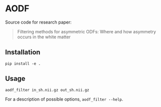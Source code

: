 # AODF

Source code for research paper:
> Filtering methods for asymmetric ODFs: Where and how asymmetry occurs in the white matter

## Installation

```
pip install -e .
```

## Usage
```
aodf_filter in_sh.nii.gz out_sh.nii.gz
```

For a description of possible options, `aodf_filter --help`.
